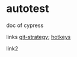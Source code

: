# autotest
doc of cypress

links
[git-strategy](docs/git-strategy.md);
[hotkeys](docs/hotkeys.md)

link2